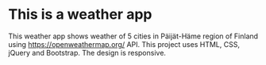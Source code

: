 # This is a weather app
This weather app shows weather of 5 cities in Päijät-Häme region of Finland using https://openweathermap.org/ API. This project uses HTML, CSS, jQuery and Bootstrap. The design is responsive.
